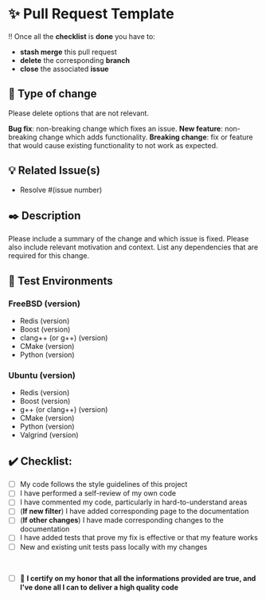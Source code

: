 # :sparkles: Pull Request Template
:bangbang: Once all the **checklist** is **done** you have to:
  * **stash merge** this pull request
  * **delete** the corresponding **branch**
  * **close** the associated **issue**

## :page_with_curl: Type of change

Please delete options that are not relevant.

**Bug fix**: non-breaking change which fixes an issue.
**New feature**: non-breaking change which adds functionality.
**Breaking change**: fix or feature that would cause existing functionality to not work as expected.

## :bulb: Related Issue(s)

- Resolve #(issue number)

## :black_nib: Description

Please include a summary of the change and which issue is fixed. Please also include relevant motivation and context. List any dependencies that are required for this change.

## :dart: Test Environments

### FreeBSD (version)
- Redis (version)
- Boost (version)
- clang++ (or g++) (version)
- CMake (version)
- Python (version)

### Ubuntu (version)
- Redis (version)
- Boost (version)
- g++ (or clang++) (version)
- CMake (version)
- Python (version)
- Valgrind (version)

## :heavy_check_mark: Checklist:

- [ ] My code follows the style guidelines of this project
- [ ] I have performed a self-review of my own code
- [ ] I have commented my code, particularly in hard-to-understand areas
- [ ] (**If new filter**) I have added corresponding page to the documentation
- [ ] (**If other changes**) I have made corresponding changes to the documentation
- [ ] I have added tests that prove my fix is effective or that my feature works
- [ ] New and existing unit tests pass locally with my changes

</br>

- [ ] :raising_hand: **I certify on my honor that all the informations provided are true, and I've done all I can to deliver a high quality code**
